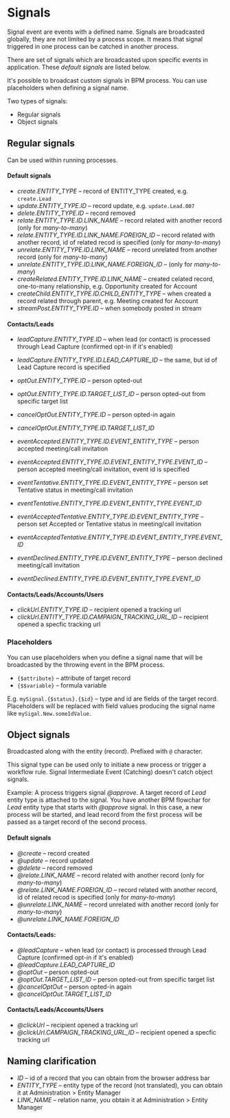 # Signals

Signal event are events with a defined name. Signals are broadcasted globally, they are not limited by a process scope. It means that signal triggered in one process can be catched in another process.

There are set of signals which are broadcasted upon specific events in application. These *default signals* are listed below.

It's possible to broadcast custom signals in BPM process. You can use placeholders when defining a signal name.

Two types of signals:

* Regular signals
* Object signals

## Regular signals

Can be used within running processes.

#### Default signals

* *create.ENTITY_TYPE* – record of ENTITY_TYPE created, e.g. `create.Lead`
* *update.ENTITY_TYPE.ID* – record update, e.g. `update.Lead.007`
* *delete.ENTITY_TYPE.ID* – record removed
* *relate.ENTITY_TYPE.ID.LINK_NAME* – record related with another record (only for *many-to-many*)
* *relate.ENTITY_TYPE.ID.LINK_NAME.FOREIGN_ID* – record related with another record, id of related recod is specified (only for *many-to-many*)
* *unrelate.ENTITY_TYPE.ID.LINK_NAME* – record unrelated from another record (only for *many-to-many*)
* *unrelate.ENTITY_TYPE.ID.LINK_NAME.FOREIGN_ID* – (only for *many-to-many*)
* *createRelated.ENTITY_TYPE.ID.LINK_NAME* – created celated record, one-to-many relationship, e.g. Opportunity created for Account
* *createChild.ENTITY_TYPE.ID.CHILD_ENTITY_TYPE* – when created a record related through parent, e.g. Meeting created for Account
* *streamPost.ENTITY_TYPE.ID* – when somebody posted in stream

#### Contacts/Leads

* *leadCapture.ENTITY_TYPE.ID* – when lead (or contact) is processed through Lead Capture (confirmed opt-in if it's enabled)
* *leadCapture.ENTITY_TYPE.ID.LEAD_CAPTURE_ID* – the same, but id of Lead Capture record is specified

* *optOut.ENTITY_TYPE.ID* – person opted-out
* *optOut.ENTITY_TYPE.ID.TARGET_LIST_ID* – person opted-out from specific target list
* *cancelOptOut.ENTITY_TYPE.ID* – person opted-in again
* *cancelOptOut.ENTITY_TYPE.ID.TARGET_LIST_ID*

* *eventAccepted.ENTITY_TYPE.ID.EVENT_ENTITY_TYPE* – person accepted meeting/call invitation
* *eventAccepted.ENTITY_TYPE.ID.EVENT_ENTITY_TYPE.EVENT_ID* – person accepted meeting/call invitation, event id is specified

* *eventTentative.ENTITY_TYPE.ID.EVENT_ENTITY_TYPE* – person set Tentative status in meeting/call invitation
* *eventTentative.ENTITY_TYPE.ID.EVENT_ENTITY_TYPE.EVENT_ID*

* *eventAcceptedTentative.ENTITY_TYPE.ID.EVENT_ENTITY_TYPE* – person set Accepted or Tentative status in meeting/call invitation
* *eventAcceptedTentative.ENTITY_TYPE.ID.EVENT_ENTITY_TYPE.EVENT_ID*

* *eventDeclined.ENTITY_TYPE.ID.EVENT_ENTITY_TYPE* – person declined meeting/call invitation
* *eventDeclined.ENTITY_TYPE.ID.EVENT_ENTITY_TYPE.EVENT_ID*

#### Contacts/Leads/Accounts/Users

* *clickUrl.ENTITY_TYPE.ID* – recipient opened a tracking url
* *clickUrl.ENTITY_TYPE.ID.CAMPAIGN_TRACKING_URL_ID* – recipient opened a specfic tracking url

### Placeholders

You can use placeholders when you define a signal name that will be broadcasted by the throwing event in the BPM process.

* `{$attribute}` – attribute of target record
* `{$$variable}` – formula variable

E.g. `mySignal.{$status}.{$id}` – type and id are fields of the target record. Placeholders will be replaced with field values producing the signal name like `mySigal.New.someIdValue`.


## Object signals

Broadcasted along with the entity (record). Prefixed with `@` character.

This signal type can be used only to initiate a new process or trigger a workflow rule. Signal Intermediate Event (Catching) doesn't catch object signals. 

Example: A process triggers signal *@approve*. A target record of *Lead* entity type is attached to the signal. You have another BPM flowchar for *Lead* entity type that starts with *@approve* signal. In this case, a new process will be started, and lead record from the first process will be passed as a target record of the second process. 

#### Default signals

* *@create* – record created
* *@update* – record updated
* *@delete* – record removed
* *@relate.LINK_NAME* – record related with another record (only for *many-to-many*)
* *@relate.LINK_NAME.FOREIGN_ID* – record related with another record, id of related recod is specified (only for *many-to-many*)
* *@unrelate.LINK_NAME* – record unrelated with another record (only for *many-to-many*)
* *@unrelate.LINK_NAME.FOREIGN_ID*

#### Contacts/Leads:

* *@leadCapture* – when lead (or contact) is processed through Lead Capture (confirmed opt-in if it's enabled)
* *@leadCapture.LEAD_CAPTURE_ID*
* *@optOut* – person opted-out
* *@optOut.TARGET_LIST_ID* – person opted-out from specific target list
* *@cancelOptOut* – person opted-in again
* *@cancelOptOut.TARGET_LIST_ID*

#### Contacts/Leads/Accounts/Users

* *@clickUrl* – recipient opened a tracking url
* *@clickUrl.CAMPAIGN_TRACKING_URL_ID* – recipient opened a specfic tracking url


## Naming clarification

* *ID* – id of a record that you can obtain from the browser address bar
* *ENTITY_TYPE* – entity type of the record (not translated), you can obtain it at Administration > Entity Manager
* *LINK_NAME* – relation name, you obtain it at Administration > Entity Manager
